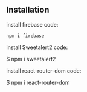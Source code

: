 ## Installation

install firebase code:
```bash
npm i firebase
```

install Sweetalert2 code:

$ npm i sweetalert2

install react-router-dom code:

$ npm i react-router-dom
